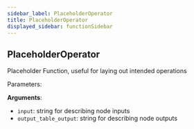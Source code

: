 ```yaml
---
sidebar_label: PlaceholderOperator
title: PlaceholderOperator
displayed_sidebar: functionSidebar
---
```


## PlaceholderOperator

Placeholder Function, useful for laying out intended operations

Parameters:

**Arguments**:

- `input`: string for describing node inputs
- `output_table_output`: string for describing node outputs

